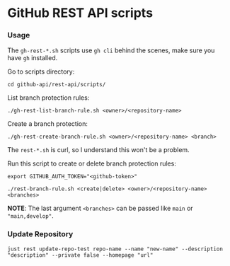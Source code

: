 # GitHub REST API scripts

### Usage

The `gh-rest-*.sh` scripts use `gh cli` behind the scenes, make sure you have `gh` installed.

Go to scripts directory:
```shell
cd github-api/rest-api/scripts/
```

List branch protection rules:
```shell
./gh-rest-list-branch-rule.sh <owner>/<repository-name>
```

Create a branch protection:
```shell
./gh-rest-create-branch-rule.sh <owner>/<repository-name> <branch>
```

The `rest-*.sh` is curl, so I understand this won't be a problem.

Run this script to create or delete branch protection rules:
```shell
export GITHUB_AUTH_TOKEN="<github-token>"

./rest-branch-rule.sh <create|delete> <owner>/<repository-name> <branches>
```
**NOTE**: The last argument `<branches>` can be passed like `main` or `"main,develop"`.


### Update Repository

```shell
just rest update-repo-test repo-name --name "new-name" --description "description" --private false --homepage "url"
```

